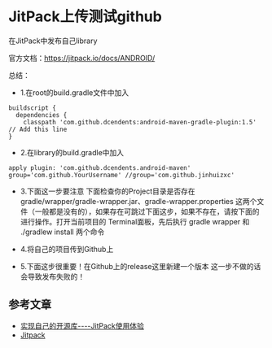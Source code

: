 # JitPack上传测试github

在JitPack中发布自己library

官方文档：https://jitpack.io/docs/ANDROID/

总结：
- 1.在root的build.gradle文件中加入
```
buildscript { 
  dependencies {
    classpath 'com.github.dcendents:android-maven-gradle-plugin:1.5' // Add this line
}
```

- 2.在library的build.gradle中加入
```
apply plugin: 'com.github.dcendents.android-maven'
group='com.github.YourUsername' //group='com.github.jinhuizxc'
```

- 3.下面这一步要注意
下面检查你的Project目录是否存在 gradle/wrapper/gradle-wrapper.jar、gradle-wrapper.properties 这两个文件（一般都是没有的），如果存在可跳过下面这步，如果不存在，请按下面的进行操作。打开当前项目的 Terminal面板，先后执行 gradle wrapper 和 ./gradlew install 两个命令

- 4.将自己的项目传到Github上

- 5.下面这步很重要！在Github上的release这里新建一个版本
这一步不做的话会导致发布失败的！



## 参考文章
- [实现自己的开源库----JitPack使用体验](https://www.jianshu.com/p/9218d34fb8fa?utm_campaign=haruki&utm_content=note&utm_medium=reader_share&utm_source=weixin)
- [Jitpack](https://www.jitpack.io/)
